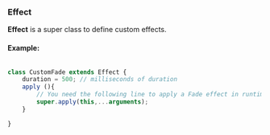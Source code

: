 ### Effect

**Effect** is a super class to define custom effects.

#### Example:

```javascript

class CustomFade extends Effect {
	duration = 500; // milliseconds of duration
	apply (){
		// You need the following line to apply a Fade effect in runtime
		super.apply(this,...arguments);
	}

}
```

